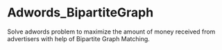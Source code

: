 # Adwords_BipartiteGraph
Solve adwords problem to maximize the amount of  money received from advertisers with help of Bipartite Graph Matching.
